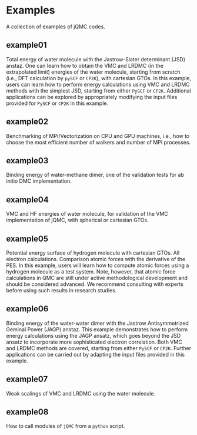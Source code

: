 # Examples

A collection of examples of jQMC codes.

## example01

Total energy of water molecule with the Jastrow-Slater determinant (JSD) anstaz. One can learn how to obtain the VMC and LRDMC (in the extrapolated limit) energies of the water molecule, starting from scratch (i.e., DFT calculation by `pySCF` or `CP2K`), with cartesian GTOs. In this example, users can learn how to perform energy calculations using VMC and LRDMC methods with the simplest JSD, starting from either `PySCF` or `CP2K`. Additional applications can be explored by appropriately modifying the input files provided for `PySCF` or `CP2K` in this example.

## example02

Benchmarking of MPI/Vectorization on CPU and GPU machines, i.e., how to choose the most efficient number of walkers and number of MPI processes.

## example03

Binding energy of water-methane dimer, one of the validation tests for ab initio DMC implementation.

## example04

VMC and HF energies of water molecule, for validation of the VMC implementation of jQMC, with spherical or cartesian GTOs.

## example05

Potential energy surface of hydrogen molecule with cartesian GTOs. All electron calculations. Comparison atomic forces with the derivative of the PES. In this example, users will learn how to compute atomic forces using a hydrogen molecule as a test system. Note, however, that atomic force calculations in QMC are still under active methodological development and should be considered advanced. We recommend consulting with experts before using such results in research studies.

## example06

Binding energy of the water-water dimer with the Jastrow Antisymmetrized Geminal Power (JAGP) anstaz. This example demonstrates how to perform energy calculations using the JAGP ansatz, which goes beyond the JSD ansatz to incorporate more sophisticated electron correlation. Both VMC and LRDMC methods are covered, starting from either `PySCF` or `CP2K`. Further applications can be carried out by adapting the input files provided in this example.

## example07

Weak scalings of VMC and LRDMC using the water molecule.

## example08

How to call modules of `jQMC` from a `python` script.
